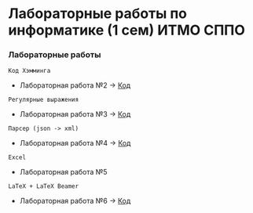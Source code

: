 # Лабораторные работы по информатике (1 сем) ИТМО СППО

### Лабораторные работы

 ```Код Хэмминга```
- Лабораторная работа №2 -> [Код](/Lab2)

```Регулярные выражения```

- Лабораторная работа №3 -> [Код](/Lab3/)

```Парсер (json -> xml)```

- Лабораторная работа №4 -> [Код](/Lab4/)

```Excel```

- Лабораторная работа №5

```LaTeX + LaTeX Beamer```

- Лабораторная работа №6 -> [Код](/Lab6/)   
